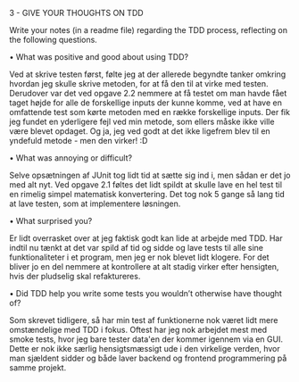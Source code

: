 3 - GIVE YOUR THOUGHTS ON TDD

Write your notes (in a readme file) regarding the TDD process, reflecting on the following questions.

• What was positive and good about using TDD?

Ved at skrive testen først, følte jeg at der allerede begyndte tanker omkring hvordan jeg skulle skrive
metoden, for at få den til at virke med testen.
Derudover var det ved opgave 2.2 nemmere at få testet om man havde fået taget højde for alle de
forskellige inputs der kunne komme, ved at have en omfattende test som kørte metoden med en række
forskellige inputs. Der fik jeg fundet en yderligere fejl ved min metode, som ellers måske ikke ville
være blevet opdaget.
Og ja, jeg ved godt at det ikke ligefrem blev til en yndefuld metode - men den virker! :D

• What was annoying or difficult?

Selve opsætningen af JUnit tog lidt tid at sætte sig ind i, men sådan er det jo med alt nyt.
Ved opgave 2.1 føltes det lidt spildt at skulle lave en hel test til en rimelig simpel matematisk
konvertering. Det tog nok 5 gange så lang tid at lave testen, som at implementere løsningen.

• What surprised you?

Er lidt overrasket over at jeg faktisk godt kan lide at arbejde med TDD. Har indtil nu tænkt at 
det var spild af tid og sidde og lave tests til alle sine funktionaliteter i et program, men 
jeg er nok blevet lidt klogere. For det bliver jo en del nemmere at kontrollere at alt stadig virker 
efter hensigten, hvis der pludselig skal refaktureres.

• Did TDD help you write some tests you wouldn’t otherwise have thought of?

Som skrevet tidligere, så har min test af funktionerne nok været lidt mere omstændelige med TDD
i fokus. Oftest har jeg nok arbejdet mest med smoke tests, hvor jeg bare tester data'en der kommer 
igennem via en GUI. Dette er nok ikke særlig hensigtsmæssigt ude i den virkelige verden, hvor man
sjældent sidder og både laver backend og frontend programmering på samme projekt.